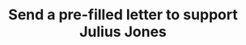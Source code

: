 ---
type: petition
title:  "Send a pre-filled letter to support Julius Jones"
link: "https://oneclickpolitics.global.ssl.fastly.net/messages/edit?promo_id=7177"
representation: "blacklivesmatters.carrd.co"
impact: "Julius Jones is on death row in Oklahoma despite compelling evidence that he was wrongfully convicted and that racial bias infected his case. Just fill out this template that will send an e-letter to the Pardon & Parole Board."
---